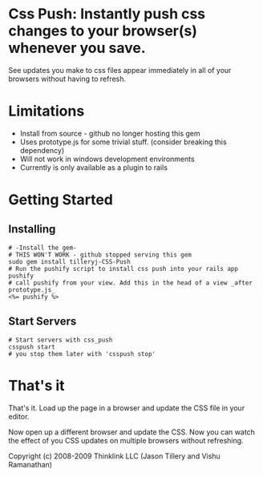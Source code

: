 # Css Push: Instantly push css changes to your browser(s) whenever you save.
See updates you make to css files appear immediately in all of your browsers without having to refresh.

# Limitations
* Install from source - github no longer hosting this gem
* Uses prototype.js for some trivial stuff. (consider breaking this dependency)
* Will not work in windows development environments 
* Currently is only available as a plugin to rails

# Getting Started

## Installing

    # -Install the gem-
    # THIS WON'T WORK - github stopped serving this gem
	sudo gem install tilleryj-CSS-Push
    # Run the pushify script to install css push into your rails app 
	pushify
	# call pushify from your view. Add this in the head of a view _after prototype.js_
	<%= pushify %>

## Start Servers
	# Start servers with css_push
	csspush start
	# you stop them later with 'csspush stop'


# That's it
That's it.  Load up the page in a browser and update the CSS file in your editor.

Now open up a different browser and update the CSS.  Now you can watch the effect of you CSS updates on multiple browsers without refreshing.


Copyright (c) 2008-2009 Thinklink LLC (Jason Tillery and Vishu Ramanathan)

